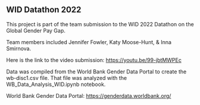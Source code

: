 ## WID Datathon 2022

This project is part of the team submission to the WID 2022 Datathon on the Global Gender Pay Gap. 

Team members included Jennifer Fowler, Katy Moose-Hunt, & Inna Smirnova.

Here is the link to the video submission: https://youtu.be/99-jbtMWPEc

Data was compiled from the World Bank Gender Data Portal to create the wb-disc1.csv file. That file was analyzed with the WB_Data_Analysis_WID.ipynb notebook. 

World Bank Gender Data Portal: https://genderdata.worldbank.org/
